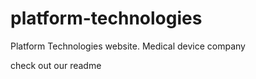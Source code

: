 # platform-technologies
Platform Technologies website. Medical device company

check out our readme
